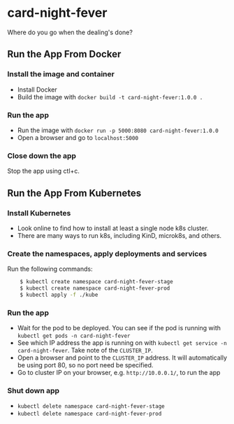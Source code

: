 # card-night-fever
Where do you go when the dealing's done?

## Run the App From Docker

### Install the image and container

- Install Docker
- Build the image with `docker build -t card-night-fever:1.0.0 .`

### Run the app
- Run the image with `docker run -p 5000:8080 card-night-fever:1.0.0`
- Open a browser and go to `localhost:5000`

### Close down the app
 Stop the app using ctl+c.

## Run the App From Kubernetes

### Install Kubernetes
- Look online to find how to install at least a single node k8s cluster.
- There are many ways to run k8s, including KinD, microk8s, and others.

### Create the namespaces, apply deployments and services

Run the following commands:

```bash
    $ kubectl create namespace card-night-fever-stage
    $ kubectl create namespace card-night-fever-prod
    $ kubectl apply -f ./kube
```

### Run the app
- Wait for the pod to be deployed. You can see if the pod is running with `kubectl get pods -n card-night-fever`
- See which IP address the app is running on with `kubectl get service -n card-night-fever`. Take note of the `CLUSTER_IP`.
- Open a browser and point to the `CLUSTER_IP` address. It will automatically be using port 80, so no port need be specified.
- Go to cluster IP on your browser, e.g. `http://10.0.0.1/`, to run the app

### Shut down app
- `kubectl delete namespace card-night-fever-stage`
- `kubectl delete namespace card-night-fever-prod`
